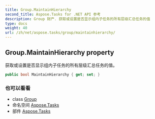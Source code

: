 ```yaml
---
title: Group.MaintainHierarchy
second_title: Aspose.Tasks for .NET API 参考
description: Group 财产. 获取或设置是否显示组内子任务的所有层级汇总任务的值
type: docs
weight: 40
url: /zh/net/aspose.tasks/group/maintainhierarchy/
---
```

## Group.MaintainHierarchy property

获取或设置是否显示组内子任务的所有层级汇总任务的值。

```csharp
public bool MaintainHierarchy { get; set; }
```

### 也可以看看

* class [Group](../)
* 命名空间 [Aspose.Tasks](../../group/)
* 部件 [Aspose.Tasks](../../../)


